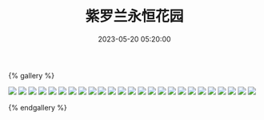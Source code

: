 ﻿---
title: 紫罗兰永恒花园
date: 2023-05-20 05:20:00
comments: false
---

{% gallery %}

![](https://cdn.staticaly.com/gh/1405720461/images@master/Violet_Evergarden/1.webp)
![](https://cdn.staticaly.com/gh/1405720461/images@master/Violet_Evergarden/2.webp)
![](https://cdn.staticaly.com/gh/1405720461/images@master/Violet_Evergarden/3.webp)
![](https://cdn.staticaly.com/gh/1405720461/images@master/Violet_Evergarden/4.webp)
![](https://cdn.staticaly.com/gh/1405720461/images@master/Violet_Evergarden/5.webp)
![](https://cdn.staticaly.com/gh/1405720461/images@master/Violet_Evergarden/6.webp)
![](https://cdn.staticaly.com/gh/1405720461/images@master/Violet_Evergarden/7.webp)
![](https://cdn.staticaly.com/gh/1405720461/images@master/Violet_Evergarden/8.webp)
![](https://cdn.staticaly.com/gh/1405720461/images@master/Violet_Evergarden/9.webp)
![](https://cdn.staticaly.com/gh/1405720461/images@master/Violet_Evergarden/10.webp)
![](https://cdn.staticaly.com/gh/1405720461/images@master/Violet_Evergarden/11.webp)
![](https://cdn.staticaly.com/gh/1405720461/images@master/Violet_Evergarden/12.webp)
![](https://cdn.staticaly.com/gh/1405720461/images@master/Violet_Evergarden/13.webp)
![](https://cdn.staticaly.com/gh/1405720461/images@master/Violet_Evergarden/14.webp)
![](https://cdn.staticaly.com/gh/1405720461/images@master/Violet_Evergarden/15.webp)
![](https://cdn.staticaly.com/gh/1405720461/images@master/Violet_Evergarden/16.webp)
![](https://cdn.staticaly.com/gh/1405720461/images@master/Violet_Evergarden/17.webp)
![](https://cdn.staticaly.com/gh/1405720461/images@master/Violet_Evergarden/18.webp)
![](https://cdn.staticaly.com/gh/1405720461/images@master/Violet_Evergarden/19.webp)
![](https://cdn.staticaly.com/gh/1405720461/images@master/Violet_Evergarden/20.webp)
![](https://cdn.staticaly.com/gh/1405720461/images@master/Violet_Evergarden/21.webp)
![](https://cdn.staticaly.com/gh/1405720461/images@master/Violet_Evergarden/22.webp)
![](https://cdn.staticaly.com/gh/1405720461/images@master/Violet_Evergarden/23.webp)
![](https://cdn.staticaly.com/gh/1405720461/images@master/Violet_Evergarden/24.webp)
![](https://cdn.staticaly.com/gh/1405720461/images@master/Violet_Evergarden/25.webp)

{% endgallery %}
